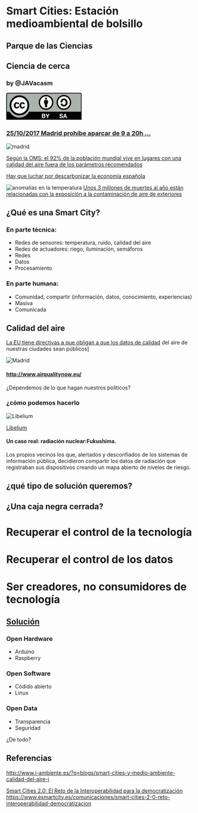 # Smart Cities: Estación medioambiental de bolsillo

## Parque de las Ciencias
## Ciencia de cerca

### by @JAVacasm

![Licencia CC by SA](./imagenes/Licencia_CC.png)



### [25/10/2017 Madrid prohíbe aparcar de 9 a 20h ... ](http://www.20minutos.es/noticia/3168380/0/madrid-activara-manana-escenario-2-anticontaminacion-con-prohibicion-aparcar-ser-no-residentes/?utm_source=Twitter-20minutos&utm_medium=Social&utm_campaign=Postlink)

![madrid](http://www.efeverde.com/wp-content/blogs.dir/1/files_mf/cache/th_1cce678baa2865fe866ba90e481edd63_8108693.jpg)

[Según la OMS: el 92% de la población mundial vive en lugares con una calidad del aire fuera de los parámetros recomendados](http://www.who.int/mediacentre/news/releases/2016/air-pollution-estimates/es/)

[Hay que luchar por descarbonizar la economía española](http://www.efeverde.com/noticias/descarbonizar-economia-espanola/)

![anomalías en la temperatura](http://static.naukas.com/media/2017/10/01-640x830.jpg)
[Unos 3 millones de muertes al año están relacionadas con la exposición a la contaminación de aire de exteriores](http://naukas.com/2017/10/24/por-que-necesitamos-energia-nuclear/)


## ¿Qué es una Smart City?

### En parte técnica:

* Redes de sensores: temperatura, ruido, calidad del aire
* Redes de actuadores: riego, iluminación, semáforos
* Redes
* Datos
* Procesamiento

### En parte humana:

* Comunidad, compartir (información, datos, conocimiento, experiencias)
* Masiva
* Comunicada

## Calidad del aire

[La EU tiene directivas a que obligan a que los datos de calidad](http://www.i-ambiente.es/?q=blogs/smart-cities-y-medio-ambiente-calidad-del-aire-i) del aire de nuestras ciudades sean públicos]

![Madrid](http://www.i-ambiente.es/sites/default/files/Image1.JPG)

#### http://www.airqualitynow.eu/


¿Dependemos de lo que hagan nuestros políticos?

### ¿cómo podemos hacerlo

![Libelium](https://static.esmartcity.es/media/2016/12/cci2-smart-cities-2-0-reto-de-interoperabilidad-para-democratizacion-figura-1-libelium-smart-world.jpg)

[Libelium](http://www.libelium.com/libeliumworld/smart_cities/)


#### Un caso real: radiación nuclear:Fukushima.

Los propios vecinos los que, alertados y desconfiados de los sistemas de información pública, decidieron compartir los datos de radiación que registraban sus dispositivos creando un mapa abierto de niveles de riesgo.

## ¿qué tipo de solución queremos?

## ¿Una caja negra cerrada?

# Recuperar el control de la tecnología
# Recuperar el control de los datos
# Ser creadores, no consumidores de tecnología

## [Solución](./Propuesta.md)

### Open Hardware

* Arduino
* Raspberry

### Open Software

* Códido abierto
* Linux

###  Open Data

* Transparencia
* Seguridad

¿De todo?

## Referencias

http://www.i-ambiente.es/?q=blogs/smart-cities-y-medio-ambiente-calidad-del-aire-i

[Smart Cities 2.0: El Reto de la Interoperabilidad para la democratización](https://www.esmartcity.es/comunicaciones/smart-cities-2-0-reto-interoperabilidad-democratizacion) https://www.esmartcity.es/comunicaciones/smart-cities-2-0-reto-interoperabilidad-democratizacion
